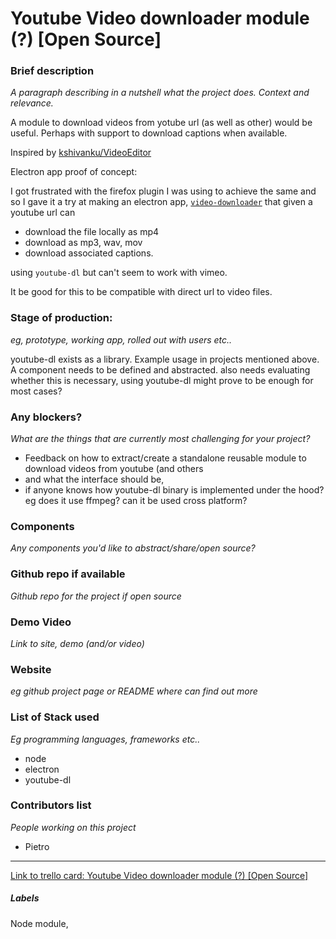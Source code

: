# Youtube Video downloader module (?) [Open Source]

### Brief description 
*A paragraph describing in a nutshell what the project does. Context and relevance.*



A module to download videos from yotube url (as well as other) would be useful. Perhaps with support to download captions when available. 

Inspired by [kshivanku/VideoEditor](https://github.com/kshivanku/VideoEditor)

Electron app proof of concept:

I got frustrated with the firefox plugin I was using to achieve the same  and so I gave it a try at making an electron app, [`video-downloader`](https://github.com/pietrop/electron-video-downloader)  that given a youtube url can 
- download the file locally as mp4
- download as mp3, wav, mov 
- download associated captions. 

using `youtube-dl` but can't seem to work with vimeo. 

It be good for this to be compatible with direct url to video files. 


### Stage of production: 
*eg, prototype, working app, rolled out with users etc..*

youtube-dl exists as a library. Example usage in projects mentioned above. 
A component needs to be defined and abstracted. 
also needs evaluating whether this is necessary, using youtube-dl might prove to be enough for most cases?

### Any blockers? 
*What are the things that are currently most challenging for your project?*

- Feedback on how to extract/create a standalone reusable module to download videos from youtube (and others
- and what the interface should be, 
- if anyone knows how youtube-dl binary is implemented under the hood? eg does it use ffmpeg? can it be used cross platform?

### Components 
*Any components you'd like to abstract/share/open source?*

### Github repo if available
*Github repo for the project if open source*


### Demo Video 
*Link to site, demo (and/or video)*

### Website 
*eg github project page or README where can find out more*

### List of Stack used 
*Eg programming languages, frameworks etc..*

- node
- electron
- youtube-dl

### Contributors list 
*People working on this project*

- Pietro

---

[Link to trello card: Youtube Video downloader module (?) [Open Source]](https://trello.com/c/wgGQKXis)

##### Labels

Node module, 